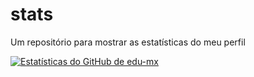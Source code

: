 # stats
Um repositório para mostrar as estatísticas do meu perfil

[![Estatísticas do GitHub de edu-mx](https://github-readme-stats.vercel.app/api?username=edu-mx&show_icons=true&count_private=true&theme=radical)](https://github.com/stats)
